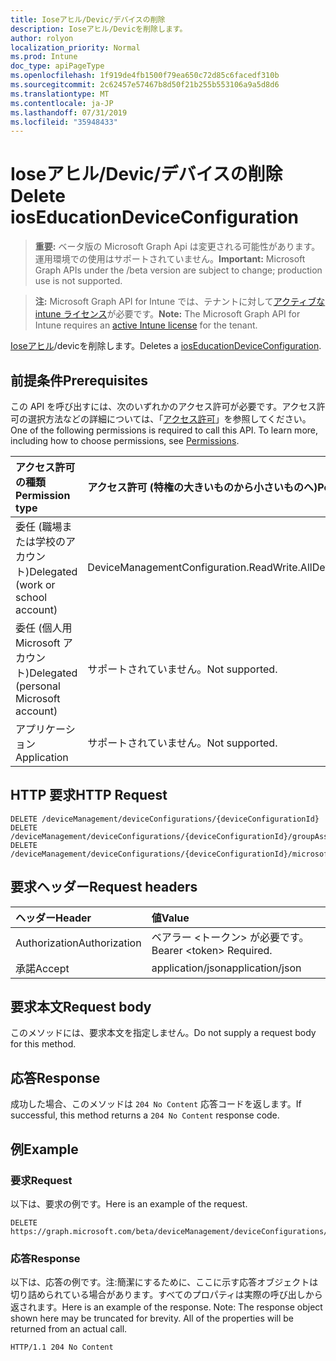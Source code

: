 ```yaml
---
title: Ioseアヒル/Devic/デバイスの削除
description: Ioseアヒル/Devicを削除します。
author: rolyon
localization_priority: Normal
ms.prod: Intune
doc_type: apiPageType
ms.openlocfilehash: 1f919de4fb1500f79ea650c72d85c6facedf310b
ms.sourcegitcommit: 2c62457e57467b8d50f21b255b553106a9a5d8d6
ms.translationtype: MT
ms.contentlocale: ja-JP
ms.lasthandoff: 07/31/2019
ms.locfileid: "35948433"
---
```

# <a name="delete-ioseducationdeviceconfiguration"></a><span data-ttu-id="e5533-103">Ioseアヒル/Devic/デバイスの削除</span><span class="sxs-lookup"><span data-stu-id="e5533-103">Delete iosEducationDeviceConfiguration</span></span>

> <span data-ttu-id="e5533-104">**重要:** ベータ版の Microsoft Graph Api は変更される可能性があります。運用環境での使用はサポートされていません。</span><span class="sxs-lookup"><span data-stu-id="e5533-104">**Important:** Microsoft Graph APIs under the /beta version are subject to change; production use is not supported.</span></span>

> <span data-ttu-id="e5533-105">**注:** Microsoft Graph API for Intune では、テナントに対して[アクティブな intune ライセンス](https://go.microsoft.com/fwlink/?linkid=839381)が必要です。</span><span class="sxs-lookup"><span data-stu-id="e5533-105">**Note:** The Microsoft Graph API for Intune requires an [active Intune license](https://go.microsoft.com/fwlink/?linkid=839381) for the tenant.</span></span>

<span data-ttu-id="e5533-106">[Ioseアヒル](../resources/intune-deviceconfig-ioseducationdeviceconfiguration.md)/devicを削除します。</span><span class="sxs-lookup"><span data-stu-id="e5533-106">Deletes a [iosEducationDeviceConfiguration](../resources/intune-deviceconfig-ioseducationdeviceconfiguration.md).</span></span>

## <a name="prerequisites"></a><span data-ttu-id="e5533-107">前提条件</span><span class="sxs-lookup"><span data-stu-id="e5533-107">Prerequisites</span></span>
<span data-ttu-id="e5533-p101">この API を呼び出すには、次のいずれかのアクセス許可が必要です。アクセス許可の選択方法などの詳細については、「[アクセス許可](/graph/permissions-reference)」を参照してください。</span><span class="sxs-lookup"><span data-stu-id="e5533-p101">One of the following permissions is required to call this API. To learn more, including how to choose permissions, see [Permissions](/graph/permissions-reference).</span></span>

|<span data-ttu-id="e5533-110">アクセス許可の種類</span><span class="sxs-lookup"><span data-stu-id="e5533-110">Permission type</span></span>|<span data-ttu-id="e5533-111">アクセス許可 (特権の大きいものから小さいものへ)</span><span class="sxs-lookup"><span data-stu-id="e5533-111">Permissions (from most to least privileged)</span></span>|
|:---|:---|
|<span data-ttu-id="e5533-112">委任 (職場または学校のアカウント)</span><span class="sxs-lookup"><span data-stu-id="e5533-112">Delegated (work or school account)</span></span>|<span data-ttu-id="e5533-113">DeviceManagementConfiguration.ReadWrite.All</span><span class="sxs-lookup"><span data-stu-id="e5533-113">DeviceManagementConfiguration.ReadWrite.All</span></span>|
|<span data-ttu-id="e5533-114">委任 (個人用 Microsoft アカウント)</span><span class="sxs-lookup"><span data-stu-id="e5533-114">Delegated (personal Microsoft account)</span></span>|<span data-ttu-id="e5533-115">サポートされていません。</span><span class="sxs-lookup"><span data-stu-id="e5533-115">Not supported.</span></span>|
|<span data-ttu-id="e5533-116">アプリケーション</span><span class="sxs-lookup"><span data-stu-id="e5533-116">Application</span></span>|<span data-ttu-id="e5533-117">サポートされていません。</span><span class="sxs-lookup"><span data-stu-id="e5533-117">Not supported.</span></span>|

## <a name="http-request"></a><span data-ttu-id="e5533-118">HTTP 要求</span><span class="sxs-lookup"><span data-stu-id="e5533-118">HTTP Request</span></span>
<!-- {
  "blockType": "ignored"
}
-->
``` http
DELETE /deviceManagement/deviceConfigurations/{deviceConfigurationId}
DELETE /deviceManagement/deviceConfigurations/{deviceConfigurationId}/groupAssignments/{deviceConfigurationGroupAssignmentId}/deviceConfiguration
DELETE /deviceManagement/deviceConfigurations/{deviceConfigurationId}/microsoft.graph.windowsDomainJoinConfiguration/networkAccessConfigurations/{deviceConfigurationId}
```

## <a name="request-headers"></a><span data-ttu-id="e5533-119">要求ヘッダー</span><span class="sxs-lookup"><span data-stu-id="e5533-119">Request headers</span></span>
|<span data-ttu-id="e5533-120">ヘッダー</span><span class="sxs-lookup"><span data-stu-id="e5533-120">Header</span></span>|<span data-ttu-id="e5533-121">値</span><span class="sxs-lookup"><span data-stu-id="e5533-121">Value</span></span>|
|:---|:---|
|<span data-ttu-id="e5533-122">Authorization</span><span class="sxs-lookup"><span data-stu-id="e5533-122">Authorization</span></span>|<span data-ttu-id="e5533-123">ベアラー &lt;トークン&gt; が必要です。</span><span class="sxs-lookup"><span data-stu-id="e5533-123">Bearer &lt;token&gt; Required.</span></span>|
|<span data-ttu-id="e5533-124">承諾</span><span class="sxs-lookup"><span data-stu-id="e5533-124">Accept</span></span>|<span data-ttu-id="e5533-125">application/json</span><span class="sxs-lookup"><span data-stu-id="e5533-125">application/json</span></span>|

## <a name="request-body"></a><span data-ttu-id="e5533-126">要求本文</span><span class="sxs-lookup"><span data-stu-id="e5533-126">Request body</span></span>
<span data-ttu-id="e5533-127">このメソッドには、要求本文を指定しません。</span><span class="sxs-lookup"><span data-stu-id="e5533-127">Do not supply a request body for this method.</span></span>

## <a name="response"></a><span data-ttu-id="e5533-128">応答</span><span class="sxs-lookup"><span data-stu-id="e5533-128">Response</span></span>
<span data-ttu-id="e5533-129">成功した場合、このメソッドは `204 No Content` 応答コードを返します。</span><span class="sxs-lookup"><span data-stu-id="e5533-129">If successful, this method returns a `204 No Content` response code.</span></span>

## <a name="example"></a><span data-ttu-id="e5533-130">例</span><span class="sxs-lookup"><span data-stu-id="e5533-130">Example</span></span>

### <a name="request"></a><span data-ttu-id="e5533-131">要求</span><span class="sxs-lookup"><span data-stu-id="e5533-131">Request</span></span>
<span data-ttu-id="e5533-132">以下は、要求の例です。</span><span class="sxs-lookup"><span data-stu-id="e5533-132">Here is an example of the request.</span></span>
``` http
DELETE https://graph.microsoft.com/beta/deviceManagement/deviceConfigurations/{deviceConfigurationId}
```

### <a name="response"></a><span data-ttu-id="e5533-133">応答</span><span class="sxs-lookup"><span data-stu-id="e5533-133">Response</span></span>
<span data-ttu-id="e5533-p102">以下は、応答の例です。注:簡潔にするために、ここに示す応答オブジェクトは切り詰められている場合があります。すべてのプロパティは実際の呼び出しから返されます。</span><span class="sxs-lookup"><span data-stu-id="e5533-p102">Here is an example of the response. Note: The response object shown here may be truncated for brevity. All of the properties will be returned from an actual call.</span></span>
``` http
HTTP/1.1 204 No Content
```





